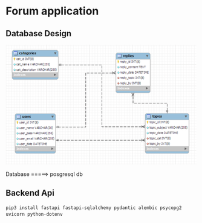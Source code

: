 # Forum application

## Database Design

![alt text](./docs/database_design-forum.png)

Database =====> posgresql db

## Backend Api

`pip3 install fastapi fastapi-sqlalchemy pydantic alembic psycopg2 uvicorn python-dotenv`
